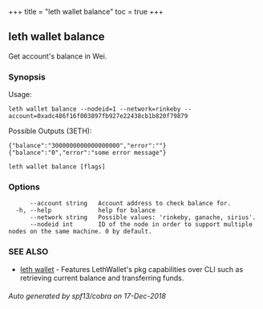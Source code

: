 +++
title = "leth wallet balance"
toc = true
+++
## leth wallet balance

Get account's balance in Wei.

### Synopsis


Usage:

	leth wallet balance --nodeid=1 --network=rinkeby --account=0xadc486f16f003897fb927e22438cb1b820f79879

Possible Outputs (3ETH):

	{"balance":"3000000000000000000","error":""}
	{"balance":"0","error":"some error message"}


```
leth wallet balance [flags]
```

### Options

```
      --account string   Account address to check balance for.
  -h, --help             help for balance
      --network string   Possible values: 'rinkeby, ganache, sirius'.
      --nodeid int       ID of the node in order to support multiple nodes on the same machine. 0 by default.
```

### SEE ALSO

* [leth wallet](/cli-docs/leth/wallet/)	 - Features LethWallet's pkg capabilities over CLI such as retrieving current balance and transferring funds.

###### Auto generated by spf13/cobra on 17-Dec-2018
